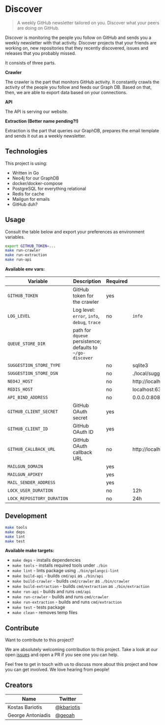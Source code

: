 # Discover

> A weekly GitHub newsletter tailored on you. Discover what your peers are doing on GitHub.

Discover is monitoring the people you follow on GitHub and sends you a weekly newsletter with that activity. Discover projects that your friends are working on, new repositories that they recently discovered, issues and releases that you probably missed.

It consists of three parts.

__Crawler__

The crawler is the part that monitors GitHub activity. It constantly crawls the activity of the people you follow and feeds our Graph DB. Based on that, then, we are able to export data based on your connections.

__API__

The API is serving our website.

__Extraction (Better name pending?!)__

Extraction is the part that queries our GraphDB, prepares the email template and sends it out as a weekly newsletter.

## Technologies

This project is using:

* Written in Go
* Neo4j for our GraphDB
* docker/docker-compose
* PostgreSQL for everything relational
* Redis for cache
* Mailgun for emails
* GitHub duh?

## Usage

Consult the table below and export your preferences as environment variables.

```sh
export GITHUB_TOKEN=...
make run-crawler
make run-extraction
make run-api
```

__Available env vars:__

| Variable | Description | Required | Default |
| --- | --- | --- | --- |
| `GITHUB_TOKEN` | GitHub token for the crawler | yes | |
| `LOG_LEVEL` | Log level: `error`, `info`, `debug`, `trace` | no | `info` |
| `QUEUE_STORE_DIR` | path for `dqueue` persistence; defaults to `~/go-discover`
| `SUGGESTION_STORE_TYPE` | | no | sqlite3
| `SUGGESTION_STORE_DSN` |  | no | ./local/suggestions.db
| `NEO4J_HOST` | | no | http://localhost:7474/db/data
| `REDIS_HOST` | | no | localhost:6379
| `API_BIND_ADDRESS` | | no | 0.0.0.0:8080
| `GITHUB_CLIENT_SECRET` | GitHub OAuth secret | yes | |
| `GITHUB_CLIENT_ID` | GitHub OAuth ID | yes | |
| `GITHUB_CALLBACK_URL` | GitHub OAuth callback URL | no | http://localhost:8080/github/callback |
| `MAILGUN_DOMAIN` | | yes | |
| `MAILGUN_APIKEY` | | yes | |
| `MAIL_SENDER_ADDRESS` | | yes | |
| `LOCK_USER_DURATION` | | no | 12h |
| `LOCK_REPOSITORY_DURATION` | | no | 24h | |

## Development

```sh
make tools
make deps
make lint
make test
```

__Available make targets:__

* `make deps` - installs dependencies
* `make tools` - installs required tools under `./bin`
* `make lint` - lints package using `./bin/golangci-lint`
* `make build-api` - builds `cmd/api` as `./bin/api`
* `make build-crawler` - builds `cmd/crawler` as `./bin/crawler`
* `make build-extraction` - builds `cmd/extraction` as `./bin/extraction`
* `make run-api` - builds and runs `cmd/api`
* `make run-crawler` - builds and runs `cmd/crawler`
* `make run-extraction` - builds and runs `cmd/extraction`
* `make test` - tests package
* `make clean` - removes temp files


## Contribute

Want to contribute to this project?

We are absolutely welcoming contribution to this project. Take a look at our open [issues](https://github.com/kbariotis/go-discover/issues) and open a PR if you see one you can help.

Feel free to get in touch with us to discuss more about this project and how you can get involved. We love hearing from people!

## Creators

| Name | Twitter |
| --- | --- |
| Kostas Bariotis | [@kbariotis](https://twitter.com/kbariotis) |
| George Antoniadis | [@geoah](https://twitter.com/geoah) |
